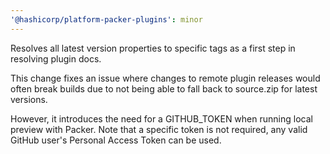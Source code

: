 ```yaml
---
'@hashicorp/platform-packer-plugins': minor
---
```


Resolves all latest version properties to specific tags as a first step in resolving plugin docs.

This change fixes an issue where changes to remote plugin releases would often break builds due to not being able to fall back to source.zip for latest versions.

However, it introduces the need for a GITHUB_TOKEN when running local preview with Packer. Note that a specific token is not required, any valid GitHub user's Personal Access Token can be used.
